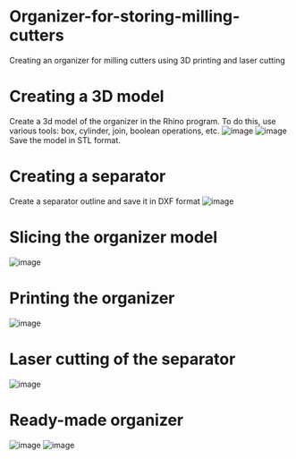 # Organizer-for-storing-milling-cutters
Creating an organizer for milling cutters using 3D printing and laser cutting
# Creating a 3D model
Create a 3d model of the organizer in the Rhino program. To do this, use various tools: box, cylinder, join, boolean operations, etc.
![image](https://github.com/user-attachments/assets/b1f3085c-d40d-48f3-ace1-7593ece86f93)
![image](https://github.com/user-attachments/assets/7f336144-b9b5-4ec2-83b6-3297612c225e)
Save the model in STL format.
# Creating a separator
Create a separator outline and save it in DXF format
![image](https://github.com/user-attachments/assets/e32da25f-b3e4-4803-9650-52cb46c5708e)
# Slicing the organizer model
![image](https://github.com/user-attachments/assets/37266fe3-a36b-4381-9fbf-882a1796d5eb)
# Printing the organizer
![image](https://github.com/user-attachments/assets/9c99c2c0-7f08-4db7-8d85-e553655173bb)
# Laser cutting of the separator
![image](https://github.com/user-attachments/assets/c24b47e5-a5f4-421f-807e-f838c28d85d3)
# Ready-made organizer
![image](https://github.com/user-attachments/assets/1bcc2e20-7f97-42f4-9c22-ba73c84e4e98)
![image](https://github.com/user-attachments/assets/78025dd9-5822-4047-a13b-a88e512e0fa9)
